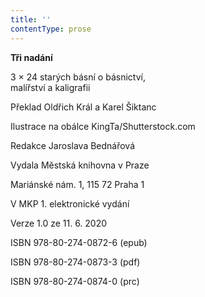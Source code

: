 ```yaml
---
title: ''
contentType: prose
---
```


**Tři nadání**

3 × 24 starých básní o básnictví,  
malířství a kaligrafii

  

Překlad Oldřich Král a Karel Šiktanc

  

Ilustrace na obálce KingTa/Shutterstock.com

  

Redakce Jaroslava Bednářová

  

Vydala Městská knihovna v Praze

  

Mariánské nám. 1, 115 72 Praha 1

  

V MKP 1. elektronické vydání

  

Verze 1.0 ze 11. 6. 2020

  

ISBN 978-80-274-0872-6 (epub)

  

ISBN 978-80-274-0873-3 (pdf)

  

ISBN 978-80-274-0874-0 (prc)
